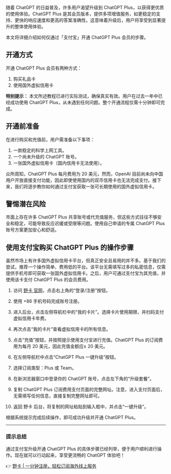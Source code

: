 随着 ChatGPT 的日益普及，许多用户渴望升级到 ChatGPT Plus，以获得更优质的使用体验。ChatGPT Plus 是其会员版本，提供多项增值服务，如更稳定的支持、更快的响应速度和更高的答案准确性。这意味着升级后，用户将享受到显著提升的整体使用体验。

本文将详细介绍如何仅通过「支付宝」开通 ChatGPT Plus 会员的步骤。

## 开通方式

开通 ChatGPT Plus 会员有两种方式：
1. 购买礼品卡
2. 使用国外虚拟信用卡

**特别提示：** 本文所述教程已进行实际测试，确保真实有效。用户在过去一年中已经成功使用 ChatGPT Plus，从未遇到任何问题。整个开通流程仅需十分钟即可完成。

## 开通前准备

在进行购买和充值前，用户需准备以下事项：
1. 一款稳定的科学上网工具。
2. 一个尚未升级的 ChatGPT 账号。
3. 一张国外虚拟信用卡（国内信用卡无法使用）。

众所周知，ChatGPT Plus 每月费用为 20 美元，然而，OpenAI 目前尚未向中国用户开放直接支付功能，因此即使使用国内的双币信用卡也无法完成支付。接下来，我们将逐步教你如何通过支付宝获取一张可长期使用的国外虚拟信用卡。

## 警惕潜在风险

市面上存在许多 ChatGPT Plus 共享账号或代充值服务，但这些方式往往不够安全和稳定，可能导致反应迟缓或受限等问题。使用自己申请的专属 ChatGPT Plus 账号方案更加安心和舒适。

## 使用支付宝购买 ChatGPT Plus 的操作步骤

虽然市场上有许多国外虚拟信用卡平台，但真正安全且易用的并不多。基于我们的尝试，推荐一个操作简单、费用低的平台。该平台无需填写过多的私密信息，仅需提供手机号即可获取一张国外虚拟信用卡。之后，用户可通过支付宝为其充值，并使用该卡支付 ChatGPT Plus 的会员费用。

1. 访问 [野卡 官网](https://bit.ly/bewildcard)，点击右上角的“登录/注册”按钮。
   
2. 使用 +86 手机号码完成账号注册。

3. 进入后台，点击左侧导航栏中的“我的卡片”。选择卡片使用期限，并扫码支付虚拟信用卡年费。

4. 再次点击“我的卡片”查看虚拟信用卡的所有信息。

5. 点击“充值”按钮，并按照提示使用支付宝进行充值。ChatGPT Plus 的订阅费用为每月 20 美元，因此充值金额应≥ 20 美元。

6. 在左侧导航栏中点击“ChatGPT Plus 一键升级”按钮。

7. 选择订阅类型：Plus 或 Team。

8. 在新浏览器窗口中登录你的 ChatGPT 账号，点击左下角的“升级套餐”。

9. 复制 ChatGPT Plus 订阅费用支付页面的完整网址。注意，进入支付页面后，无需填写任何信息，直接复制完整网址即可。

10. 返回 野卡 后台，将复制的网址粘贴到输入框中，并点击“一键升级”。

根据系统提示完成后续操作，即可成功升级并开通 ChatGPT Plus。

---

### 提示总结

通过支付宝升级开通 ChatGPT Plus 的具体步骤已经列举，便于用户顺利进行操作。现在就可以行动起来，享受更流畅的 ChatGPT 体验吧！

👉 [野卡 | 一分钟注册，轻松订阅海外线上服务](https://bit.ly/bewildcard)